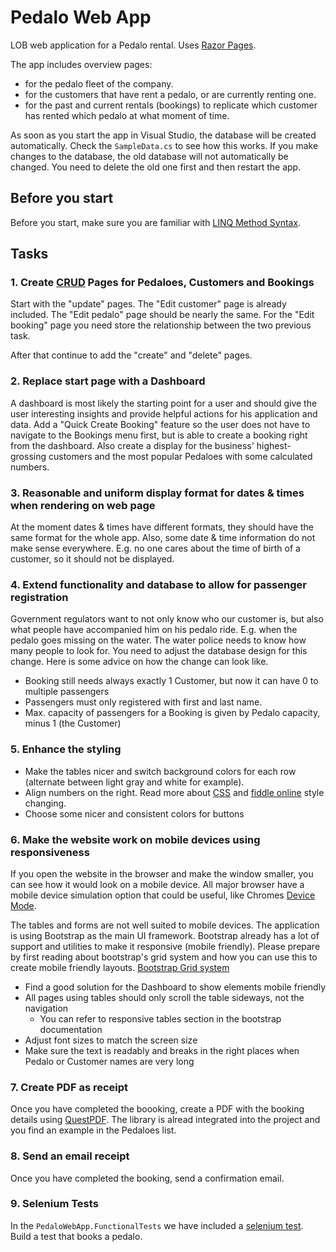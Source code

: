 # Pedalo Web App

LOB web application for a Pedalo rental. Uses [Razor Pages](https://docs.microsoft.com/en-us/aspnet/core/tutorials/razor-pages/?view=aspnetcore-3.1).

The app includes overview pages:

- for the pedalo fleet of the company.
- for the customers that have rent a pedalo, or are currently renting one.
- for the past and current rentals (bookings) to replicate which customer has rented which pedalo at what moment of time.

As soon as you start the app in Visual Studio, the database will be created automatically. Check the `SampleData.cs` to see how this works. If you make changes to the database, the old database will not automatically be changed. You need to delete the old one first and then restart the app.

## Before you start

Before you start, make sure you are familiar with [LINQ Method Syntax](https://www.tutorialsteacher.com/linq/linq-method-syntax).

## Tasks

### 1. Create [CRUD](https://en.wikipedia.org/wiki/Create,_read,_update_and_delete) Pages for Pedaloes, Customers and Bookings

Start with the "update" pages. The "Edit customer" page is already included. The "Edit pedalo" page should be nearly the same. For the "Edit booking" page you need store the relationship between the two previous task.

After that continue to add the "create" and "delete" pages.
  
### 2. Replace start page with a Dashboard 

A dashboard is most likely the starting point for a user and should give the user interesting insights and provide helpful actions for his application and data. Add a "Quick Create Booking" feature so the user does not have to navigate to the Bookings menu first, but is able to create a booking right from the dashboard. Also create a display for the business' highest-grossing customers and the most popular Pedaloes with some calculated numbers.

### 3. Reasonable and uniform display format for dates & times when rendering on web page

At the moment dates & times have different formats, they should have the same format for the whole app. Also, some date & time information do not make sense everywhere. E.g. no one cares about the time of birth of a customer, so it should not be displayed.

### 4. Extend functionality and database to allow for passenger registration

Government regulators want to not only know who our customer is, but also what people have accompanied him on his pedalo ride. E.g. when the pedalo goes missing on the water. The water police needs to know how many people to look for. You need to adjust the database design for this change. Here is some advice on how the change can look like.

- Booking still needs always exactly 1 Customer, but now it can have 0 to multiple passengers
- Passengers must only registered with first and last name. 
- Max. capacity of passengers for a Booking is given by Pedalo capacity, minus 1 (the Customer)

### 5. Enhance the styling

- Make the tables nicer and switch background colors for each row (alternate between light gray and white for example).
- Align numbers on the right. Read more about [CSS](https://www.w3schools.com/Css/) and [fiddle online](https://jsfiddle.net/vintharas/ybt6k2dw/) style changing.
- Choose some nicer and consistent colors for buttons

### 6. Make the website work on mobile devices using responsiveness

If you open the website in the browser and make the window smaller, you can see how it would look on a mobile device. All major browser have a mobile device simulation option that could be useful, like Chromes [Device Mode](https://developer.chrome.com/docs/devtools/device-mode/). 

The tables and forms are not well suited to mobile devices. The application is using Bootstrap as the main UI framework. Bootstrap already has a lot of support and utilities to make it responsive (mobile friendly). Please prepare by first reading about bootstrap's grid system and how you can use this to create mobile friendly layouts. [Bootstrap Grid system](https://getbootstrap.com/docs/3.4/css/#grid)

- Find a good solution for the Dashboard to show elements mobile friendly
- All pages using tables should only scroll the table sideways, not the navigation 
  - You can refer to responsive tables section in the bootstrap documentation
- Adjust font sizes to match the screen size
- Make sure the text is readably and breaks in the right places when Pedalo or Customer names are very long

### 7. Create PDF as receipt

Once you have completed the boooking, create a PDF with the booking details using [QuestPDF](https://www.questpdf.com/). The library is alread integrated into the project and you find an example in the Pedaloes list.

### 8. Send an email receipt

Once you have completed the booking, send a confirmation email.

### 9. Selenium Tests

In the `PedaloWebApp.FunctionalTests` we have included a [selenium test](https://www.selenium.dev/documentation/webdriver/). Build a test that books a pedalo.